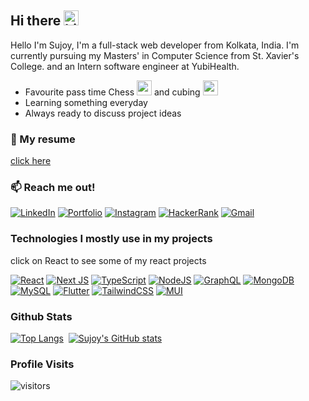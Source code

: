 ## Hi there <img src="https://user-images.githubusercontent.com/1303154/88677602-1635ba80-d120-11ea-84d8-d263ba5fc3c0.gif" width="24px" height="24px" alt="hi">

Hello I'm Sujoy, I'm a full-stack web developer from Kolkata, India. I'm currently pursuing my Masters' in Computer Science from St. Xavier's College. and an Intern software engineer at YubiHealth.

- Favourite pass time Chess <img src="https://i.pinimg.com/originals/9b/26/fd/9b26fdedbda5c51a83e5aaba8237ccc5.gif" width="24px" height="24px" alt="rubiks cube"> and cubing <img src="https://i.pinimg.com/originals/88/6c/29/886c2938c5c01eb846092c4bc9bc789d.gif" width="24px" height="24px" alt="rubiks cube">
- Learning something everyday
- Always ready to discuss project ideas

### :paperclip: My resume

[click here](https://github.com/SujoyGhosh-scott/SujoyGhosh-scott/blob/main/Sujoy_Ghosh_Resume.pdf)

### :mailbox: Reach me out!

[![LinkedIn](https://img.shields.io/badge/sujoyghosh2000-%230077B5.svg?style=for-the-badge&logo=linkedin&logoColor=white)](https://www.linkedin.com/in/sujoy-ghosh2000/)
[![Portfolio](https://img.shields.io/badge/Sujoy-%23000000.svg?style=for-the-badge&logo=firefox&logoColor=#FF7139)](https://sujoyghosh.netlify.app)
[![Instagram](https://img.shields.io/badge/sujoy__ghosh-%23E4405F.svg?style=for-the-badge&logo=Instagram&logoColor=white)](https://www.instagram.com/sujoy__ghosh/)
[![HackerRank](https://img.shields.io/badge/-Sujoy_Ghosh-2EC866?style=for-the-badge&logo=HackerRank&logoColor=white)](https://www.hackerrank.com/Sujoy_Ghosh)
[![Gmail](https://img.shields.io/badge/Mail-D14836?style=for-the-badge&logo=gmail&logoColor=white)](mailto:ghoshsujoy336@gmail.com)

### Technologies I mostly use in my projects

click on React to see some of my react projects

[![React](https://img.shields.io/badge/react-%2320232a.svg?style=for-the-badge&logo=react&logoColor=%2361DAFB)](https://github.com/SujoyGhosh-scott?tab=repositories&q=react)
[![Next JS](https://img.shields.io/badge/Next-black?style=for-the-badge&logo=next.js&logoColor=white)](#)
[![TypeScript](https://img.shields.io/badge/typescript-%23007ACC.svg?style=for-the-badge&logo=typescript&logoColor=white)](#) [![NodeJS](https://img.shields.io/badge/node.js-6DA55F?style=for-the-badge&logo=node.js&logoColor=white)](#) [![GraphQL](https://img.shields.io/badge/-GraphQL-E10098?style=for-the-badge&logo=graphql&logoColor=white)](#) [![MongoDB](https://img.shields.io/badge/MongoDB-%234ea94b.svg?style=for-the-badge&logo=mongodb&logoColor=white)](#) [![MySQL](https://img.shields.io/badge/mysql-%2300f.svg?style=for-the-badge&logo=mysql&logoColor=white)](#) [![Flutter](https://img.shields.io/badge/Flutter-%2302569B.svg?style=for-the-badge&logo=Flutter&logoColor=white)](https://github.com/SujoyGhosh-scott?tab=repositories&q=flutter) [![TailwindCSS](https://img.shields.io/badge/tailwindcss-%2338B2AC.svg?style=for-the-badge&logo=tailwind-css&logoColor=white)](#) [![MUI](https://img.shields.io/badge/MUI-%230081CB.svg?style=for-the-badge&logo=mui&logoColor=white)](#)

### Github Stats

[![Top Langs](https://github-readme-stats.vercel.app/api/top-langs/?username=SujoyGhosh-scott&layout=compact&theme=github_dark)](https://github.com/SujoyGhosh-scott)&nbsp;&nbsp;[![Sujoy's GitHub stats](https://github-readme-stats.vercel.app/api?username=SujoyGhosh-scott&hide=issues,contribs&theme=github_dark)](https://github.com/SujoyGhosh-scott)

### Profile Visits

![visitors](https://visitor-badge.glitch.me/badge?page_id=SujoyGhosh-scott.SujoyGhosh-scott)
